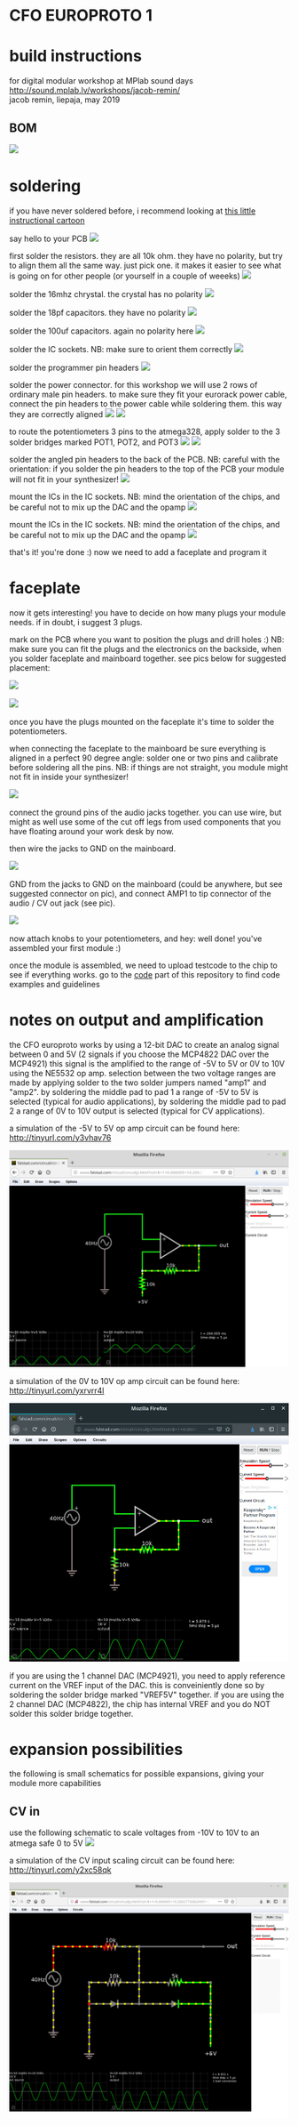 # CFO EUROPROTO 1
# build instructions
for digital modular workshop at MPlab sound days  
http://sound.mplab.lv/workshops/jacob-remin/  
jacob remin, liepaja, may 2019  

## BOM

![](pics/BOM.png)

# soldering

if you have never soldered before, i recommend looking at [this little instructional cartoon](https://blog.adafruit.com/2010/02/19/soldering-is-easy-heres-how-to-do-it-comic/)

say hello to your PCB
![](pics/step01.png)

first solder the resistors. they are all 10k ohm. they have no polarity, but try to align them all the same way. just pick one. it makes it easier to see what is going on for other people (or yourself in a couple of weeeks)
![](pics/step02.png)

solder the 16mhz chrystal. the crystal has no polarity
![](pics/step03.png)

solder the 18pf capacitors. they have no polarity
![](pics/step04.png)

solder the 100uf capacitors. again no polarity here
![](pics/step05.png)

solder the IC sockets. NB: make sure to orient them correctly
![](pics/step06.png)

solder the programmer pin headers
![](pics/step07.png)

solder the power connector. for this workshop we will use 2 rows of ordinary male pin headers. to make sure they fit your eurorack power cable, connect the pin headers to the power cable while soldering them. this way they are correctly aligned
![](pics/step08A.png)
![](pics/step08B.png)

to route the potentiometers 3 pins to the atmega328, apply solder to the 3 solder bridges marked POT1, POT2, and POT3
![](pics/step09A.png)
![](pics/step09B.png)

solder the angled pin headers to the back of the PCB. NB: careful with the orientation: if you solder the pin headers to the top of the PCB your module will not fit in your synthesizer!
![](pics/step10.png)

mount the ICs in the IC sockets. NB: mind the orientation of the chips, and be careful not to mix up the DAC and the opamp
![](pics/step11.png)

mount the ICs in the IC sockets. NB: mind the orientation of the chips, and be careful not to mix up the DAC and the opamp
![](pics/step11.png)

that's it! you're done :) now we need to add a faceplate and program it

# faceplate

now it gets interesting! you have to decide on how many plugs your module needs. if in doubt, i suggest 3 plugs.

mark on the PCB where you want to position the plugs and drill holes :) NB: make sure you can fit the plugs and the electronics on the backside, when you solder faceplate and mainboard together. see pics below for suggested placement:

![](pics/faceplateSuggestedPlugPlacement.png)

![](pics/drill.png)

once you have the plugs mounted on the faceplate it's time to solder the potentiometers.

when connecting the faceplate to the mainboard be sure everything is aligned in a perfect 90 degree angle: solder one or two pins and calibrate before soldering all the pins. NB: if things are not straight, you module might not fit in inside your synthesizer!

![](pics/angledPCBs.png)

connect the ground pins of the audio jacks together. you can use wire, but might as well use some of the cut off legs from used components that you have floating around your work desk by now. 

then wire the jacks to GND on the mainboard.

![](pics/connectGND.png)

GND from the jacks to GND on the mainboard (could be anywhere, but see suggested connector on pic), and connect AMP1 to tip connector of the audio / CV out jack (see pic).

![](pics/AMP1toJack.png)

now attach knobs to your potentiometers, and hey: well done! you've assembled your first module :)

once the module is assembled, we need to upload testcode to the chip to see if everything works. go to the [code](https://github.com/jsr606/EUROPROTO/tree/master/SoundDays_MPlab/code) part of this repository to find code examples and guidelines

# notes on output and amplification

the CFO europroto works by using a 12-bit DAC to create an analog signal between 0 and 5V (2 signals if you choose the MCP4822 DAC over the MCP4921)
this signal is the amplified to the range of -5V to 5V or 0V to 10V using the NE5532 op amp. selection between the two voltage ranges are made by applying solder to the two solder jumpers named "amp1" and "amp2". by soldering the middle pad to pad 1 a range of -5V to 5V is selected (typical for audio applications), by soldering the middle pad to pad 2 a range of 0V to 10V output is selected (typical for CV applications).

a simulation of the -5V to 5V op amp circuit can be found here: http://tinyurl.com/y3vhav76

![](pics/falstad_opAmp_simulation.png)

a simulation of the 0V to 10V op amp circuit can be found here: http://tinyurl.com/yxrvrr4l

![](pics/AMPOUT_CV_range.png)

if you are using the 1 channel DAC (MCP4921), you need to apply reference current on the VREF input of the DAC. this is conveiniently done so by soldering the solder bridge marked "VREF5V" together. if you are using the 2 channel DAC (MCP4822), the chip has internal VREF and you do NOT solder this solder bridge together.


# expansion possibilities

the following is small schematics for possible expansions, giving your module more capabilities

## CV in

use the following schematic to scale voltages from -10V to 10V to an atmega safe 0 to 5V
![](pics/CVin.png)

a simulation of the CV input scaling circuit can be found here: http://tinyurl.com/y2xc58qk

![](pics/CV_input_scaling.png)

